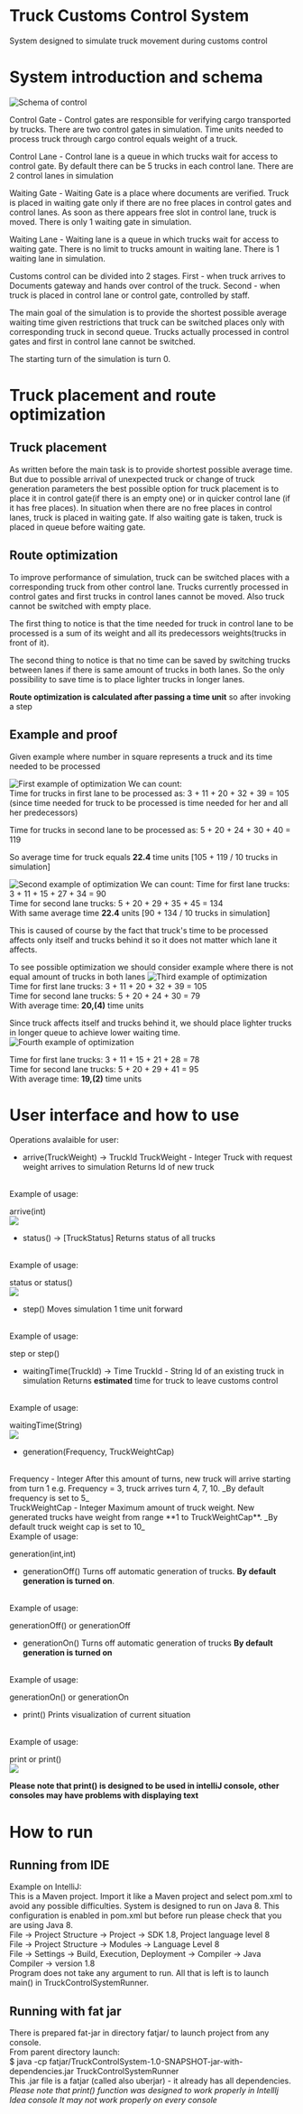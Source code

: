 # Truck Customs Control System
System designed to simulate truck movement during customs control

# System introduction and schema
![Schema of control](images/Customs_Control_Schema.png)

Control Gate - Control gates are responsible for verifying cargo transported by trucks.
There are two control gates in simulation. Time units needed to process truck through cargo control equals weight of a truck.

Control Lane - Control lane is a queue in which trucks wait for access to control gate.
By default there can be 5 trucks in each control lane. There are 2 control lanes in simulation

Waiting Gate - Waiting Gate is a place where documents are verified.
Truck is placed in waiting gate only if there are no free places in control gates and control lanes.
As soon as there appears free slot in control lane, truck is moved.
There is only 1 waiting gate in simulation.

Waiting Lane - Waiting lane is a queue in which trucks wait for access to waiting gate.
There is no limit to trucks amount in waiting lane. There is 1 waiting lane in simulation.

Customs control can be divided into 2 stages.
First - when truck arrives to Documents gateway and hands over control of the truck.
Second - when truck is placed in control lane or control gate, controlled by staff.

The main goal of the simulation is to provide the shortest possible average waiting time
given restrictions that truck can be switched places only with corresponding truck in second queue.
Trucks actually processed in control gates and first in control lane cannot be switched.

The starting turn of the simulation is turn 0.

# Truck placement and route optimization

## Truck placement
As written before the main task is to provide shortest possible average time.<br>
But due to possible arrival of unexpected truck or change of truck generation parameters
the best possible option for truck placement is to place it in control gate(if there is an empty one) or in quicker control lane (if it has free places).
In situation when there are no free places in control lanes, truck is placed in waiting gate.
If also waiting gate is taken, truck is placed in queue before waiting gate.

## Route optimization
To improve performance of simulation, truck can be switched places with a corresponding truck from other control lane.
Trucks currently processed in control gates and first trucks in control lanes cannot be moved.
Also truck cannot be switched with empty place.

The first thing to notice is that the time needed for truck in control lane to be processed is
a sum of its weight and all its predecessors weights(trucks in front of it).

The second thing to notice is that no time can be saved by switching trucks between lanes if there is same amount of trucks in both lanes.
So the only possibility to save time is to place lighter trucks in longer lanes.

**Route optimization is calculated after passing a time unit**
so after invoking a step 

## Example and proof
Given example where number in square represents a truck and its time needed to be processed

![First example of optimization](images/Customs_Control_Example1.PNG)
We can count:<br>
Time for trucks in first lane to be processed as: 3 + 11 + 20 + 32 + 39 = 105<br>
(since time needed for truck to be processed is time needed for her and all her predecessors)

Time for trucks in second lane to be processed as: 5 + 20 + 24 + 30 + 40 = 119 <br>

So average time for truck equals **22.4** time units [105 + 119 / 10 trucks in simulation]

![Second example of optimization](images/Customs_Control_Example2.PNG)
We can count:
Time for first lane trucks: 3 + 11 + 15 + 27 + 34 = 90<br>
Time for second lane trucks: 5 + 20 + 29 + 35 + 45 = 134<br>
With same average time **22.4** units [90 + 134 / 10 trucks in simulation]

This is caused of course by the fact that truck's time to be processed affects only itself
and trucks behind it so it does not matter which lane it affects.

To see possible optimization we should consider example where there is not equal amount of trucks in both lanes
![Third example of optimization](images/Customs_Control_Example3.PNG)
<br>
Time for first lane trucks: 3 + 11 + 20 + 32 + 39 = 105<br>
Time for second lane trucks: 5 + 20 + 24 + 30 = 79<br>
With average time: **20,(4)** time units

Since truck affects itself and trucks behind it, we should place lighter trucks in longer queue
to achieve lower waiting time.
![Fourth example of optimization](images/Customs_Control_Example4.png)

Time for first lane trucks: 3 + 11 + 15 + 21 + 28 = 78<br>
Time for second lane trucks: 5 + 20 + 29 + 41 = 95<br>
With average time: **19,(2)** time units

# User interface and how to use

Operations avalaible for user:

- arrive(TruckWeight) -> TruckId
TruckWeight - Integer
Truck with request weight arrives to simulation
Returns Id of new truck
<br>
Example of usage:

arrive(int)
<br>
![](images/Customs_arrive.PNG)
<br>
- status() -> [TruckStatus]
Returns status of all trucks
<br>
Example of usage:

status or status()
<br>
![](images/Customs_status.PNG)

- step()
Moves simulation 1 time unit forward
<br>
Example of usage:

step or step()

- waitingTime(TruckId) -> Time
TruckId - String
Id of an existing truck in simulation
Returns **estimated** time for truck to leave customs control
<br>
Example of usage:

waitingTime(String)
<br>
![](images/Customs_waitingTime.PNG)

- generation(Frequency, TruckWeightCap)
<br>
Frequency - Integer
After this amount of turns, new truck will arrive starting from turn 1 e.g. Frequency = 3, truck arrives turn 4, 7, 10.
_By default frequency is set to 5_
<br>
TruckWeightCap - Integer
Maximum amount of truck weight. New generated trucks have weight from range **1 to TruckWeightCap**.
_By default truck weight cap is set to 10_
<br>
Example of usage:

generation(int,int)

- generationOff()
Turns off automatic generation of trucks.
**By default generation is turned on**.
<br>
Example of usage:

generationOff() or generationOff

- generationOn()
Turns off automatic generation of trucks
**By default generation is turned on**
<br>
Example of usage:

generationOn() or generationOn
- print()
Prints visualization of current situation
<br>
Example of usage:

print or print()
<br>
![](images/Customs_print.PNG)<br>

**Please note that print() is designed to be used in intelliJ console,
other consoles may have problems with displaying text**

# How to run

## Running from IDE
Example on IntelliJ:<br>
This is a Maven project. Import it like a Maven project and select pom.xml to avoid any possible difficulties.
System is designed to run on Java 8. This configuration is enabled in pom.xml
but before run please check that you are using Java 8.<br>
File -> Project Structure -> Project -> SDK 1.8, Project language level 8<br>
File -> Project Structure -> Modules -> Language Level 8<br>
File -> Settings -> Build, Execution, Deployment -> Compiler -> Java Compiler -> version 1.8<br>
Program does not take any argument to run. All that is left is to launch main() in TruckControlSystemRunner.

## Running with fat jar
There is prepared fat-jar in directory fatjar/ to launch project from any console.<br>
From parent directory launch:<br>
$ java -cp fatjar/TruckControlSystem-1.0-SNAPSHOT-jar-with-dependencies.jar TruckControlSystemRunner <br>
This .jar file is a fatjar (called also uberjar) - it already has all dependencies.<br>
_Please note that print() function was designed to work properly in IntellIj Idea console
It may not work properly on every console_ 


